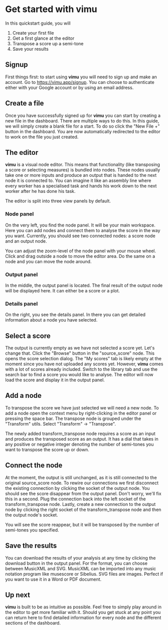 # Get started with vimu
In this quickstart guide, you will 
1. Create your first file
2. Get a first glance at the editor
3. Transpose a score up a semi-tone
4. Save your results

## Signup
First things first: to start using **vimu** you will need to sign up and make an account. Go to <nuxt-link to="/signup">https://vimu.app/signup</nuxt-link>. You can choose to authenticate either with your Google account or by using an email address.

## Create a file
Once you have successfully <nuxt-link to="/signup">signed up for **vimu**</nuxt-link> you can start by creating a new file in the dashboard. There are <nuxt-link to="/docs/">multiple ways</nuxt-link> to do this. In this guide, we will simply create a blank file for a start. To do so click the "New File +" button in the <nuxt-link to="/dashboard/files/my">dashboard</nuxt-link>. You are now automatically redirected to the editor to work on the file you just created.

## The editor
**vimu** is a visual node editor. This means that functionality (like transposing a score or selecting measures) is bundled into nodes. These nodes usually take one or more inputs and produce an output that is handed to the next node it is connected to. You can imagine it like an assembly line where every worker has a specialised task and hands his work down to the next worker after he has done his task.

The editor is split into three view panels by default.
### Node panel
On the very left, you find the node panel. It will be your main workspace. Here you can add nodes and connect them to analyse the score in the way you want. Currently, you should see two connected nodes: a score node and an output node.

You can adjust the zoom-level of the node panel with your mouse wheel. Click and drag outside a node to move the editor area. Do the same on a node and you can move the node around.

### Output panel
In the middle, the output panel is located. The final result of the output node will be displayed here. It can either be a score or a plot.
### Details panel
On the right, you see the details panel. In there you can get detailed information about a node you have selected.


## Select a score

The output is currently empty as we have not selected a score yet. Let's change that. 
Click the "Browse" button in the "source_score" node. This opens the score selection dialog. The "My scores" tab is likely empty at the moment since you have not uploaded any <nuxt-link to="/docs/dashboard/scores">scores</nuxt-link> yet. However, **vimu** comes with a lot of scores already included. Switch to the library tab and use the search bar to find a score you would like to analyse. The editor will now load the score and display it in the output panel.

## Add a node

To transpose the score we have just selected we will need a new node. To add a node open the context menu by right-clicking in the editor panel or pressing the space bar. The transpose node is grouped under the "Transform" utils. Select "Transform" -> "Transpose".

The newly added <nuxt-link to="/docs/nodes/transform-transpose">transform_transpose</nuxt-link> node requires a score as an input and produces the transposed score as an output. It has a dial that takes in any positive or negative integer denoting the number of semi-tones you want to transpose the score up or down.

## Connect the node

At the moment, the output is still unchanged, as it is still connected to the original <nuxt-link to="/docs/nodes/source-score">source_score</nuxt-link> node. To rewire our connections we first disconnect the existing connection by clicking the socket of the output node. You should see the score disappear from the output panel. Don't worry, we'll fix this in a second. Plug the connection back into the left socket of the <nuxt-link to="/docs/nodes/transform-transpose">transform_transpose</nuxt-link> node. Lastly, create a new connection to the output node by clicking the right socket of the <nuxt-link to="/docs/nodes/transform-transpose">transform_transpose</nuxt-link> node and then the output node's socket.

You will see the score reappear, but it will be transposed by the number of semi-tones you specified.

## Save the results
You can download the results of your analysis at any time by clicking the download button <i class="v-icon mdi mdi-download theme--light"></i> in the output panel. For the format, you can choose between MusicXML and SVG. MusicXML can be imported into any music notation program like musescore or Sibelius. SVG files are images. Perfect if you want to use it in a Word or PDF document.

## Up next

**vimu** is built to be as intuitive as possible. Feel free to simply play around in the editor to get more familiar with it. Should you get stuck at any point you can return here to find detailed information for every node and the different sections of the dashboard.